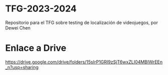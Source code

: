 # TFG-2023-2024
Repositorio para el TFG sobre testing de localización de videojuegos, por Dewei Chen

# Enlace a Drive
https://drive.google.com/drive/folders/15sIrP1GRI9zSjT6wxZLI04MBIWrEEn_n?usp=sharing
